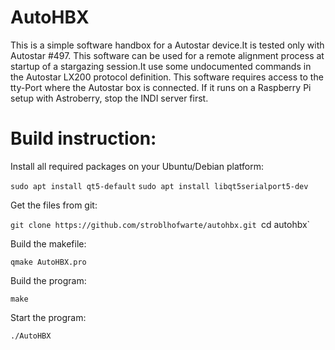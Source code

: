 # AutoHBX

This is a simple software handbox for a Autostar device.It is tested only with Autostar #497. This software can be used for a remote alignment process at startup of a stargazing session.It use some undocumented commands in the Autostar LX200 protocol definition. This software requires access to the tty-Port where the Autostar box is connected. 
If it runs on a Raspberry Pi setup with Astroberry, stop the INDI server first. 

# Build instruction:

Install all required packages on your Ubuntu/Debian platform:

`sudo apt install qt5-default`
`sudo apt install libqt5serialport5-dev`

Get the files from git:

`git clone https://github.com/stroblhofwarte/autohbx.git
`cd autohbx`

Build the makefile:

`qmake AutoHBX.pro`

Build the program:

`make`

Start the program:

`./AutoHBX`
